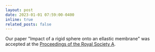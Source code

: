 ```yaml
---
layout: post
date: 2023-01-01 07:59:00-0400
inline: true
related_posts: false
---
```


Our paper "Impact of a rigid sphere onto an ellastic membrane" was accepted at the [Proceedings of the Royal Society A](https://royalsocietypublishing.org/doi/10.1098/rspa.2022.0340).
